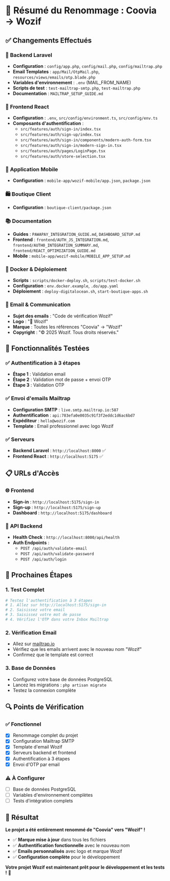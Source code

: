 # 🎉 Résumé du Renommage : Coovia → Wozif

## ✅ **Changements Effectués**

### 🔧 **Backend Laravel**
- **Configuration** : `config/app.php`, `config/mail.php`, `config/mailtrap.php`
- **Email Templates** : `app/Mail/OtpMail.php`, `resources/views/emails/otp.blade.php`
- **Variables d'environnement** : `.env` (MAIL_FROM_NAME)
- **Scripts de test** : `test-mailtrap-smtp.php`, `test-mailtrap.php`
- **Documentation** : `MAILTRAP_SETUP_GUIDE.md`

### 🎨 **Frontend React**
- **Configuration** : `.env`, `src/config/environment.ts`, `src/config/env.ts`
- **Composants d'authentification** :
  - `src/features/auth/sign-in/index.tsx`
  - `src/features/auth/sign-up/index.tsx`
  - `src/features/auth/sign-in/components/modern-auth-form.tsx`
  - `src/features/auth/sign-in/modern-sign-in.tsx`
  - `src/features/auth/pages/LoginPage.tsx`
  - `src/features/auth/store-selection.tsx`

### 📱 **Application Mobile**
- **Configuration** : `mobile-app/wozif-mobile/app.json`, `package.json`

### 🛍️ **Boutique Client**
- **Configuration** : `boutique-client/package.json`

### 📚 **Documentation**
- **Guides** : `PAWAPAY_INTEGRATION_GUIDE.md`, `DASHBOARD_SETUP.md`
- **Frontend** : `frontend/AUTH_JS_INTEGRATION.md`, `frontend/AUTH0_INTEGRATION_SUMMARY.md`, `frontend/REACT_OPTIMIZATION_GUIDE.md`
- **Mobile** : `mobile-app/wozif-mobile/MOBILE_APP_SETUP.md`

### 🐳 **Docker & Déploiement**
- **Scripts** : `scripts/docker-deploy.sh`, `scripts/test-docker.sh`
- **Configuration** : `env.docker.example`, `.do/app.yaml`
- **Déploiement** : `deploy-digitalocean.sh`, `start-boutique-apps.sh`

### 📧 **Email & Communication**
- **Sujet des emails** : "Code de vérification Wozif"
- **Logo** : "🛒 Wozif"
- **Marque** : Toutes les références "Coovia" → "Wozif"
- **Copyright** : "© 2025 Wozif. Tous droits réservés."

## 🚀 **Fonctionnalités Testées**

### ✅ **Authentification à 3 étapes**
- **Étape 1** : Validation email
- **Étape 2** : Validation mot de passe + envoi OTP
- **Étape 3** : Validation OTP

### ✅ **Envoi d'emails Mailtrap**
- **Configuration SMTP** : `live.smtp.mailtrap.io:587`
- **Authentification** : `api:783efa0e0035c91f3f2eddc1d6ac6bd7`
- **Expéditeur** : `hello@wozif.com`
- **Template** : Email professionnel avec logo Wozif

### ✅ **Serveurs**
- **Backend Laravel** : `http://localhost:8000` ✅
- **Frontend React** : `http://localhost:5175` ✅

## 📋 **URLs d'Accès**

### 🌐 **Frontend**
- **Sign-in** : `http://localhost:5175/sign-in`
- **Sign-up** : `http://localhost:5175/sign-up`
- **Dashboard** : `http://localhost:5175/dashboard`

### 🔌 **API Backend**
- **Health Check** : `http://localhost:8000/api/health`
- **Auth Endpoints** :
  - `POST /api/auth/validate-email`
  - `POST /api/auth/validate-password`
  - `POST /api/auth/login`

## 🎯 **Prochaines Étapes**

### 1. **Test Complet**
```bash
# Testez l'authentification à 3 étapes
# 1. Allez sur http://localhost:5175/sign-in
# 2. Saisissez votre email
# 3. Saisissez votre mot de passe
# 4. Vérifiez l'OTP dans votre Inbox Mailtrap
```

### 2. **Vérification Email**
- Allez sur [mailtrap.io](https://mailtrap.io)
- Vérifiez que les emails arrivent avec le nouveau nom "Wozif"
- Confirmez que le template est correct

### 3. **Base de Données**
- Configurez votre base de données PostgreSQL
- Lancez les migrations : `php artisan migrate`
- Testez la connexion complète

## 🔍 **Points de Vérification**

### ✅ **Fonctionnel**
- [x] Renommage complet du projet
- [x] Configuration Mailtrap SMTP
- [x] Template d'email Wozif
- [x] Serveurs backend et frontend
- [x] Authentification à 3 étapes
- [x] Envoi d'OTP par email

### ⚠️ **À Configurer**
- [ ] Base de données PostgreSQL
- [ ] Variables d'environnement complètes
- [ ] Tests d'intégration complets

## 🎉 **Résultat**

**Le projet a été entièrement renommé de "Coovia" vers "Wozif" !**

- ✅ **Marque mise à jour** dans tous les fichiers
- ✅ **Authentification fonctionnelle** avec le nouveau nom
- ✅ **Emails personnalisés** avec logo et marque Wozif
- ✅ **Configuration complète** pour le développement

**Votre projet Wozif est maintenant prêt pour le développement et les tests !** 🚀
